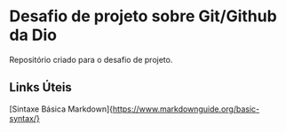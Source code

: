 # Desafio de projeto sobre Git/Github da Dio
 Repositório criado para o desafio de projeto.

## Links Úteis
[Sintaxe Básica Markdown]{https://www.markdownguide.org/basic-syntax/}
